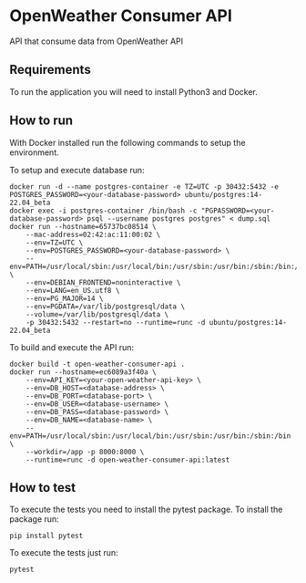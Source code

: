 # OpenWeather Consumer API
 
API that consume data from OpenWeather API

## Requirements

To run the application you will need to install Python3 and Docker.

## How to run

With Docker installed run the following commands to setup the environment.

To setup and execute database run:

```console
docker run -d --name postgres-container -e TZ=UTC -p 30432:5432 -e POSTGRES_PASSWORD=<your-database-password> ubuntu/postgres:14-22.04_beta
docker exec -i postgres-container /bin/bash -c "PGPASSWORD=<your-database-password> psql --username postgres postgres" < dump.sql
docker run --hostname=65737bc08514 \
    --mac-address=02:42:ac:11:00:02 \
    --env=TZ=UTC \
    --env=POSTGRES_PASSWORD=<your-database-password> \
    --env=PATH=/usr/local/sbin:/usr/local/bin:/usr/sbin:/usr/bin:/sbin:/bin:/usr/lib/postgresql/14/bin \
    --env=DEBIAN_FRONTEND=noninteractive \
    --env=LANG=en_US.utf8 \
    --env=PG_MAJOR=14 \
    --env=PGDATA=/var/lib/postgresql/data \
    --volume=/var/lib/postgresql/data \
    -p 30432:5432 --restart=no --runtime=runc -d ubuntu/postgres:14-22.04_beta
```

To build and execute the API run:

```console
docker build -t open-weather-consumer-api .
docker run --hostname=ec6089a3f40a \
    --env=API_KEY=<your-open-weather-api-key> \
    --env=DB_HOST=<database-address> \
    --env=DB_PORT=<database-port> \
    --env=DB_USER=<database-username> \
    --env=DB_PASS=<database-password> \
    --env=DB_NAME=<database-name> \
    --env=PATH=/usr/local/sbin:/usr/local/bin:/usr/sbin:/usr/bin:/sbin:/bin \
    --workdir=/app -p 8000:8000 \
    --runtime=runc -d open-weather-consumer-api:latest
```

## How to test

To execute the tests you need to install the pytest package. To install the package run:

```console
pip install pytest
```

To execute the tests just run:

```console
pytest
```
